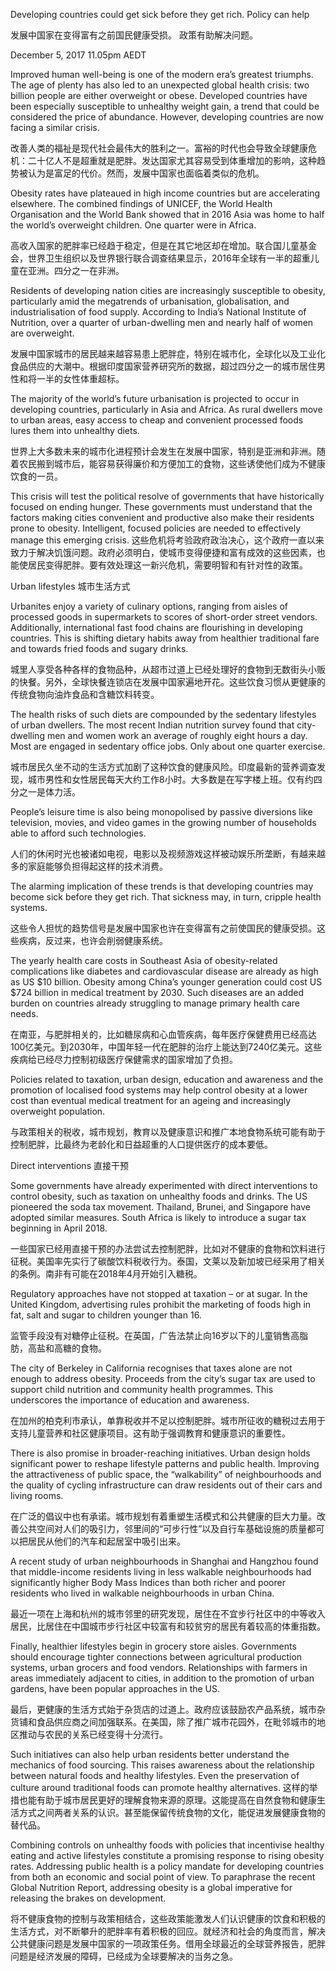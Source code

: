 Developing countries could get sick before they get rich. 
Policy can help

发展中国家在变得富有之前国民健康受损。
政策有助解决问题。

December 5, 2017 11.05pm AEDT

Improved human well-being is one of the modern era’s greatest triumphs. The age of plenty has also led to an unexpected global health crisis: two billion people are either overweight or obese. Developed countries have been especially susceptible to unhealthy weight gain, a trend that could be considered the price of abundance. However, developing countries are now facing a similar crisis.

改善人类的福祉是现代社会最伟大的胜利之一。富裕的时代也会导致全球健康危机：二十亿人不是超重就是肥胖。发达国家尤其容易受到体重增加的影响，这种趋势被认为是富足的代价。然而，发展中国家也面临着类似的危机。

Obesity rates have plateaued in high income countries but are accelerating elsewhere. The combined findings of UNICEF, the World Health Organisation and the World Bank showed that in 2016 Asia was home to half the world’s overweight children. One quarter were in Africa.

高收入国家的肥胖率已经趋于稳定，但是在其它地区却在增加。联合国儿童基金会，世界卫生组织以及世界银行联合调查结果显示，2016年全球有一半的超重儿童在亚洲。四分之一在非洲。

Residents of developing nation cities are increasingly susceptible to obesity, particularly amid the megatrends of urbanisation, globalisation, and industrialisation of food supply. According to India’s National Institute of Nutrition, over a quarter of urban-dwelling men and nearly half of women are overweight.

发展中国家城市的居民越来越容易患上肥胖症，特别在城市化，全球化以及工业化食品供应的大潮中。根据印度国家营养研究所的数据，超过四分之一的城市居住男性和将一半的女性体重超标。

The majority of the world’s future urbanisation is projected to occur in developing countries, particularly in Asia and Africa. As rural dwellers move to urban areas, easy access to cheap and convenient processed foods lures them into unhealthy diets.

世界上大多数未来的城市化进程预计会发生在发展中国家，特别是亚洲和非洲。随着农民搬到城市后，能容易获得廉价和方便加工的食物，这些诱使他们成为不健康饮食的一员。

This crisis will test the political resolve of governments that have historically focused on ending hunger. These governments must understand that the factors making cities convenient and productive also make their residents prone to obesity. Intelligent, focused policies are needed to effectively manage this emerging crisis.
这些危机将考验政府政治决心，这个政府一直以来致力于解决饥饿问题。政府必须明白，使城市变得便捷和富有成效的这些因素，也能使居民变得肥胖。要有效处理这一新兴危机，需要明智和有针对性的政策。

Urban lifestyles
城市生活方式

Urbanites enjoy a variety of culinary options, ranging from aisles of processed goods in supermarkets to scores of short-order street vendors. Additionally, international fast food chains are flourishing in developing countries. This is shifting dietary habits away from healthier traditional fare and towards fried foods and sugary drinks.

城里人享受各种各样的食物品种，从超市过道上已经处理好的食物到无数街头小贩的快餐。另外，全球快餐连锁店在发展中国家遍地开花。这些饮食习惯从更健康的传统食物向油炸食品和含糖饮料转变。

The health risks of such diets are compounded by the sedentary lifestyles of urban dwellers. The most recent Indian nutrition survey found that city-dwelling men and women work an average of roughly eight hours a day. Most are engaged in sedentary office jobs. Only about one quarter exercise.

城市居民久坐不动的生活方式加剧了这种饮食的健康风险。印度最新的营养调查发现，城市男性和女性居民每天大约工作8小时。大多数是在写字楼上班。仅有约四分之一是体力活。

People’s leisure time is also being monopolised by passive diversions like television, movies, and video games in the growing number of households able to afford such technologies.

人们的休闲时光也被诸如电视，电影以及视频游戏这样被动娱乐所垄断，有越来越多的家庭能够负担得起这样的技术消费。

The alarming implication of these trends is that developing countries may become sick before they get rich. That sickness may, in turn, cripple health systems.

这些令人担忧的趋势信号是发展中国家也许在变得富有之前使国民的健康受损。这些疾病，反过来，也许会削弱健康系统。

The yearly health care costs in Southeast Asia of obesity-related complications like diabetes and cardiovascular disease are already as high as US $10 billion. Obesity among China’s younger generation could cost US $724 billion in medical treatment by 2030. Such diseases are an added burden on countries already struggling to manage primary health care needs.

在南亚，与肥胖相关的，比如糖尿病和心血管疾病，每年医疗保健费用已经高达100亿美元。到2030年，中国年轻一代在肥胖的治疗上能达到7240亿美元。这些疾病给已经尽力控制初级医疗保健需求的国家增加了负担。

Policies related to taxation, urban design, education and awareness and the promotion of localised food systems may help control obesity at a lower cost than eventual medical treatment for an ageing and increasingly overweight population.

与政策相关的税收，城市规划，教育以及健康意识和推广本地食物系统可能有助于控制肥胖，比最终为老龄化和日益超重的人口提供医疗的成本要低。

Direct interventions
直接干预


Some governments have already experimented with direct interventions to control obesity, such as taxation on unhealthy foods and drinks. The US pioneered the soda tax movement. Thailand, Brunei, and Singapore have adopted similar measures. South Africa is likely to introduce a sugar tax beginning in April 2018.

一些国家已经用直接干预的办法尝试去控制肥胖，比如对不健康的食物和饮料进行征税。美国率先实行了碳酸饮料税收行为。泰国，文莱以及新加坡已经采用了相关的条例。南非有可能在2018年4月开始引入糖税。

Regulatory approaches have not stopped at taxation – or at sugar. In the United Kingdom, advertising rules prohibit the marketing of foods high in fat, salt and sugar to children younger than 16.

监管手段没有对糖停止征税。在英国，广告法禁止向16岁以下的儿童销售高脂肪，高盐和高糖的食物。

The city of Berkeley in California recognises that taxes alone are not enough to address obesity. Proceeds from the city’s sugar tax are used to support child nutrition and community health programmes. This underscores the importance of education and awareness.

在加州的柏克利市承认，单靠税收并不足以控制肥胖。城市所征收的糖税过去用于支持儿童营养和社区健康项目。这有助于强调教育和健康意识的重要性。

There is also promise in broader-reaching initiatives. Urban design holds significant power to reshape lifestyle patterns and public health. Improving the attractiveness of public space, the “walkability” of neighbourhoods and the quality of cycling infrastructure can draw residents out of their cars and living rooms.

在广泛的倡议中也有承诺。城市规划有着重塑生活模式和公共健康的巨大力量。改善公共空间对人们的吸引力，邻里间的“可步行性”以及自行车基础设施的质量都可以把居民从他们的汽车和起居室中吸引出来。

A recent study of urban neighbourhoods in Shanghai and Hangzhou found that middle-income residents living in less walkable neighbourhoods had significantly higher Body Mass Indices than both richer and poorer residents who lived in walkable neighbourhoods in urban China.

最近一项在上海和杭州的城市邻里的研究发现，居住在不宜步行社区中的中等收入居民，比居住在中国城市步行社区中较富有和较贫穷的居民有着较高的体重指数。

Finally, healthier lifestyles begin in grocery store aisles. Governments should encourage tighter connections between agricultural production systems, urban grocers and food vendors. Relationships with farmers in areas immediately adjacent to cities, in addition to the promotion of urban gardens, have been popular approaches in the US.

最后，更健康的生活方式始于杂货店的过道上。政府应该鼓励农产品系统，城市杂货铺和食品供应商之间加强联系。在美国，除了推广城市花园外，在毗邻城市的地区推动与农民的关系已经变得十分流行。

Such initiatives can also help urban residents better understand the mechanics of food sourcing. This raises awareness about the relationship between natural foods and healthy lifestyles. Even the preservation of culture around traditional foods can promote healthy alternatives.
这样的举措也能有助于城市居民更好的理解食物来源的原理。这能提高在自然食物和健康生活方式之间两者关系的认识。甚至能保留传统食物的文化，能促进发展健康食物的替代品。

Combining controls on unhealthy foods with policies that incentivise healthy eating and active lifestyles constitute a promising response to rising obesity rates. Addressing public health is a policy mandate for developing countries from both an economic and social point of view. To paraphrase the recent Global Nutrition Report, addressing obesity is a global imperative for releasing the brakes on development.

将不健康食物的控制与政策相结合，这些政策能激发人们认识健康的饮食和积极的生活方式，对不断攀升的肥胖率有着积极的回应。就经济和社会的角度而言，解决公共健康问题是发展中国家的一项政策任务。借用全球最近的全球营养报告，肥胖问题是经济发展的障碍，已经成为全球要解决的当务之急。
